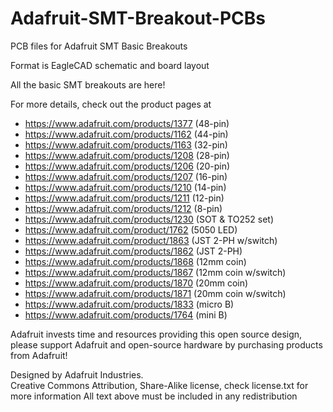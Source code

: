 # Adafruit-SMT-Breakout-PCBs
PCB files for Adafruit SMT Basic Breakouts

Format is EagleCAD schematic and board layout

All the basic SMT breakouts are here!

For more details, check out the product pages at

  * https://www.adafruit.com/products/1377 (48-pin)
  * https://www.adafruit.com/products/1162 (44-pin)
  * https://www.adafruit.com/products/1163 (32-pin)
  * https://www.adafruit.com/products/1208 (28-pin)
  * https://www.adafruit.com/products/1206 (20-pin)
  * https://www.adafruit.com/products/1207 (16-pin)
  * https://www.adafruit.com/products/1210 (14-pin)
  * https://www.adafruit.com/products/1211 (12-pin)
  * https://www.adafruit.com/products/1212 (8-pin)
  * https://www.adafruit.com/products/1230 (SOT & TO252 set)
  * https://www.adafruit.com/product/1762 (5050 LED)
  * https://www.adafruit.com/product/1863 (JST 2-PH w/switch)
  * https://www.adafruit.com/products/1862 (JST 2-PH)
  * https://www.adafruit.com/products/1868 (12mm coin)
  * https://www.adafruit.com/products/1867 (12mm coin w/switch)
  * https://www.adafruit.com/products/1870 (20mm coin)
  * https://www.adafruit.com/products/1871 (20mm coin w/switch)
  * https://www.adafruit.com/products/1833 (micro B)
  * https://www.adafruit.com/products/1764 (mini B)

Adafruit invests time and resources providing this open source design, 
please support Adafruit and open-source hardware by purchasing 
products from Adafruit!

Designed by Adafruit Industries.  
Creative Commons Attribution, Share-Alike license, check license.txt for more information
All text above must be included in any redistribution